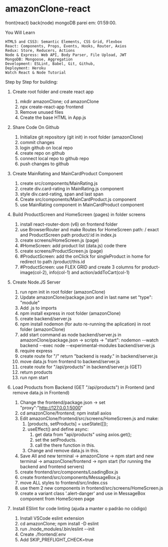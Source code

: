 # amazonClone-react
front(react) back(node) mongoDB
parei em: 01:59:00.

You Will Learn

    HTML5 and CSS3: Semantic Elements, CSS Grid, Flexbox
    React: Components, Props, Events, Hooks, Router, Axios
    Redux: Store, Reducers, Actions
    Node & Express: Web API, Body Parser, File Upload, JWT
    MongoDB: Mongoose, Aggregation
    Development: ESLint, Babel, Git, Github,
    Deployment: Heroku
    Watch React & Node Tutorial

Step by Step for building:

1. Create root folder and create react app
    1. mkdir amazonClone; cd amazonClone
    2. npx create-react-app frontend
    3. Remove unused files
    4. Create the base HTML in App.js
    
2. Share Code On Github 
    1. Initialize git repository (git init) in root folder (amazonClone)
    2. commit changes
    3. login github on local repo
    4. create repo on github
    5. connect local repo to github repo
    6. push changes to github
    
3. Create MainRating and MainCardProduct Component
    1. create src/components/MainRating.js
    2. create div.card-rating in MainRating.js component
    3. style div.card-rating, span and last span
    4. Create src/components/MainCardProduct.js component
    5. use MainRating component in MainCardProduct component
    
4. Build ProductScreen and HomeScreen (pages) in folder screens
    1. install react-router-dom (v6) on frontend folder
    2. use BrowserRouter and make Routes for HomeScreen path: / exact and ProductScreen path product/:id in index.js 
    3. create screens/HomeScreen.js (page)
    4. #HomeScreen: add product list (data.js) code there
    5. create screens/ProductScreen.js (page)
    6. #ProductScreen: add the onClick for singleProduct in home for redirect to path /product/this.id
    7. #ProductScreen: use FLEX GRID and create 3 columns for product-image(col-2), info(col-1) and action/addToCart(col-1)
    
5. Create Node.JS Server
    1. run npm init in root folder (amazonClone)
    2. Update amazonClone/package.json and in last name set "type": "module"
    3. Add .js to imports
    4. npm install express in root folder (amazonClone)
    5. create backend/server.js
    6. npm install nodemon (for auto re-running the aplication) in root folder (amazonClone)
    7. add start command as node backend/server.js in amazonClone/package.json -> scripts -> "start": nodemon --watch backend --exec node --experimental-modules backend/server.js
    8. require express
    9. create route for "/" return "backend is ready." in backend/server.js
    10. move data.js from frontend to backend/server.js
    11. create route for "/api/products" in backend/server.js (GET)
    12. return products
    13. run npm start 
    
6. Load Products from Backend (GET "/api/products") in Frontend (and remove data.js in Frontend)
    1. Change the frontend/package.json -> set "proxy":"http://127.0.0.1:5000"
    2. cd amazonClone/frontend; npm install axios
    3. Edit amazonClone/frontend/src/screens/HomeScreen.js and make:
        1. [products, setProducts] = useState([]);
        2. useEffect() and define async:
            1. get data from "api/products" using axios.get();
            2. set the setProducts.
            3. call the there function in this.
        3. Change and remove data.js in this.
    4. Save All and new terminal -> amazonClone -> npm start and new terminal -> amazonClone/frontend -> npm start (for running the backend and frontend servers)
    5. create frontend/src/components/LoadingBox.js
    6. create frontend/src/components/MessageBox.js
    7. move ALL styles to frontend/src/index.css
    8. use them 2 new components in frontend/src/screens/HomeScreen.js
    9. create a variant class '.alert-danger' and use in MessageBox component from HomeScreen page

7. Install ESlint for code linting (ajuda a manter o padrão no código)
    1. Install VSCode eslint extension
    2. cd amazonClone; npm install -D eslint
    3. run ./node_modules/.bin/eslint --init 
    4. Create ./frontend/.env
    5. Add SKIP_PREFLIGHT_CHECK=true 